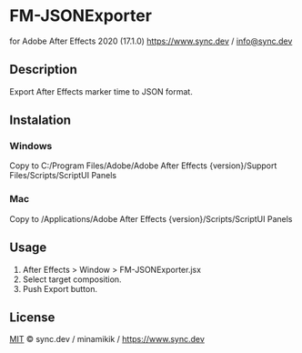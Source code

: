 # FM-JSONExporter
for Adobe After Effects 2020 (17.1.0)
https://www.sync.dev / info@sync.dev

## Description
Export After Effects marker time to JSON format.

## Instalation
### Windows
Copy to C:/Program Files/Adobe/Adobe After Effects {version}/Support Files/Scripts/ScriptUI Panels
### Mac
Copy to /Applications/Adobe After Effects {version}/Scripts/ScriptUI Panels

## Usage
1. After Effects > Window > FM-JSONExporter.jsx
2. Select target composition.
3. Push Export button.

## License
[MIT](LICENSE) © sync.dev / minamikik / https://www.sync.dev